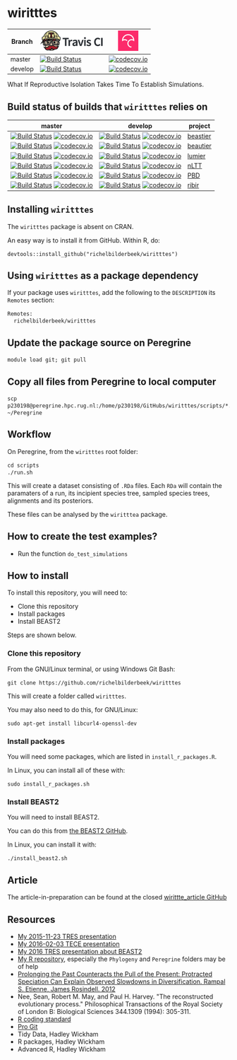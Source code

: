 # wiritttes

Branch|[![Travis CI logo](TravisCI.png)](https://travis-ci.org)|[![Codecov logo](Codecov.png)](https://www.codecov.io)
---|---|---
master|[![Build Status](https://travis-ci.org/richelbilderbeek/wiritttes.svg?branch=master)](https://travis-ci.org/richelbilderbeek/wiritttes)|[![codecov.io](https://codecov.io/github/richelbilderbeek/wiritttes/coverage.svg?branch=master)](https://codecov.io/github/richelbilderbeek/wiritttes/branch/master)
develop|[![Build Status](https://travis-ci.org/richelbilderbeek/wiritttes.svg?branch=develop)](https://travis-ci.org/richelbilderbeek/wiritttes)|[![codecov.io](https://codecov.io/github/richelbilderbeek/wiritttes/coverage.svg?branch=develop)](https://codecov.io/github/richelbilderbeek/wiritttes/branch/develop)

What If Reproductive Isolation Takes Time To Establish Simulations.

## Build status of builds that `wiritttes` relies on

master|develop|project
---|---|---
[![Build Status](https://travis-ci.org/richelbilderbeek/beastier.svg?branch=master)](https://travis-ci.org/richelbilderbeek/beastier) [![codecov.io](https://codecov.io/github/richelbilderbeek/beastier/coverage.svg?branch=master)](https://codecov.io/github/richelbilderbeek/beastier?branch=master) | [![Build Status](https://travis-ci.org/richelbilderbeek/beastier.svg?branch=develop)](https://travis-ci.org/richelbilderbeek/beastier) [![codecov.io](https://codecov.io/github/richelbilderbeek/beastier/coverage.svg?branch=master)](https://codecov.io/github/richelbilderbeek/beastier?branch=master) | [beastier](https://github.com/richelbilderbeek/beastier)
[![Build Status](https://travis-ci.org/richelbilderbeek/beautier.svg?branch=master)](https://travis-ci.org/richelbilderbeek/beautier) [![codecov.io](https://codecov.io/github/richelbilderbeek/beautier/coverage.svg?branch=master)](https://codecov.io/github/richelbilderbeek/beautier?branch=master) | [![Build Status](https://travis-ci.org/richelbilderbeek/beautier.svg?branch=develop)](https://travis-ci.org/richelbilderbeek/beautier) [![codecov.io](https://codecov.io/github/richelbilderbeek/beautier/coverage.svg?branch=master)](https://codecov.io/github/richelbilderbeek/beautier?branch=master) | [beautier](https://github.com/richelbilderbeek/beautier)
[![Build Status](https://travis-ci.org/richelbilderbeek/lumier.svg?branch=master)](https://travis-ci.org/richelbilderbeek/lumier) [![codecov.io](https://codecov.io/github/richelbilderbeek/lumier/coverage.svg?branch=master)](https://codecov.io/github/richelbilderbeek/lumier?branch=master) | [![Build Status](https://travis-ci.org/richelbilderbeek/lumier.svg?branch=develop)](https://travis-ci.org/richelbilderbeek/lumier) [![codecov.io](https://codecov.io/github/richelbilderbeek/lumier/coverage.svg?branch=master)](https://codecov.io/github/richelbilderbeek/lumier?branch=master) | [lumier](https://github.com/richelbilderbeek/lumier)
[![Build Status](https://travis-ci.org/richelbilderbeek/nLTT.svg?branch=master)](https://travis-ci.org/richelbilderbeek/nLTT) [![codecov.io](https://codecov.io/github/richelbilderbeek/nLTT/coverage.svg?branch=master)](https://codecov.io/github/richelbilderbeek/nLTT?branch=master) | [![Build Status](https://travis-ci.org/richelbilderbeek/nLTT.svg?branch=develop)](https://travis-ci.org/richelbilderbeek/nLTT) [![codecov.io](https://codecov.io/github/richelbilderbeek/nLTT/coverage.svg?branch=master)](https://codecov.io/github/richelbilderbeek/nLTT?branch=master) | [nLTT](https://github.com/richelbilderbeek/nLTT)
[![Build Status](https://travis-ci.org/rsetienne/PBD.svg?branch=master)](https://travis-ci.org/rsetienne/PBD) [![codecov.io](https://codecov.io/github/rsetienne/PBD/coverage.svg?branch=master)](https://codecov.io/github/rsetienne/PBD?branch=master) | [![Build Status](https://travis-ci.org/rsetienne/PBD.svg?branch=develop)](https://travis-ci.org/rsetienne/PBD) [![codecov.io](https://codecov.io/github/rsetienne/PBD/coverage.svg?branch=master)](https://codecov.io/github/rsetienne/PBD?branch=master) | [PBD](https://github.com/rsetienne/PBD)
[![Build Status](https://travis-ci.org/richelbilderbeek/ribir.svg?branch=master)](https://travis-ci.org/richelbilderbeek/ribir) [![codecov.io](https://codecov.io/github/richelbilderbeek/ribir/coverage.svg?branch=master)](https://codecov.io/github/richelbilderbeek/ribir?branch=master) | [![Build Status](https://travis-ci.org/richelbilderbeek/ribir.svg?branch=develop)](https://travis-ci.org/richelbilderbeek/ribir) [![codecov.io](https://codecov.io/github/richelbilderbeek/ribir/coverage.svg?branch=master)](https://codecov.io/github/richelbilderbeek/ribir?branch=master) | [ribir](https://github.com/richelbilderbeek/ribir)

## Installing `wiritttes`

The `wiritttes` package is absent on CRAN.

An easy way is to install it from GitHub. Within R, do:

```
devtools::install_github("richelbilderbeek/wiritttes")
```

## Using `wiritttes` as a package dependency

If your package uses `wiritttes`, add the following to the `DESCRIPTION` its `Remotes` section:

```
Remotes:
  richelbilderbeek/wiritttes
```

## Update the package source on Peregrine

```
module load git; git pull
```

## Copy all files from Peregrine to local computer

```
scp p230198@peregrine.hpc.rug.nl:/home/p230198/GitHubs/wiritttes/scripts/*.* ~/Peregrine
```

## Workflow

On Peregrine, from the `wiritttes` root folder:

```
cd scripts
./run.sh
```

This will create a dataset consisting of `.RDa` files.
Each `RDa` will contain the paramaters of a run, 
its incipient species tree, sampled species trees, 
alignments and its posteriors.

These files can be analysed
by the `wiritttea` package.

## How to create the test examples?

 * Run the function `do_test_simulations`

## How to install

To install this repository, you will need to:

 * Clone this repository
 * Install packages
 * Install BEAST2

Steps are shown below.

### Clone this repository

From the GNU/Linux terminal, or using Windows Git Bash:

```
git clone https://github.com/richelbilderbeek/wiritttes
```

This will create a folder called `wiritttes`. 

You may also need to do this, for GNU/Linux:

```
sudo apt-get install libcurl4-openssl-dev
```

### Install packages

You will need some packages, which are listed in `install_r_packages.R`.

In Linux, you can install all of these with:

```
sudo install_r_packages.sh
```

### Install BEAST2

You will need to install BEAST2. 

You can do this from [the BEAST2 GitHub](https://github.com/CompEvol/beast2).

In Linux, you can install it with:

```
./install_beast2.sh
```

## Article

The article-in-preparation can be found
at the closed [wirittte_article GitHub](https://github.com/richelbilderbeek/wirittte_article)

## Resources

 * [My 2015-11-23 TRES presentation](https://github.com/richelbilderbeek/Science/blob/master/Bilderbeek20151123TresMeeting/20151123TresMeeting.pdf)
 * [My 2016-02-03 TECE presentation](https://github.com/richelbilderbeek/Science/blob/master/Bilderbeek20160203TeceMeeting/20160203TeceMeeting.pdf)
 * [My 2016 TRES presentation about BEAST2](https://github.com/richelbilderbeek/Science/blob/master/Bilderbeek2016Beast/Bilderbeek2016Beast.pdf)
 * [My R repository](https://github.com/richelbilderbeek/R), especially the `Phylogeny` and `Peregrine` folders may be of help
 * [Prolonging the Past Counteracts the Pull of the Present: Protracted Speciation Can Explain Observed Slowdowns in Diversification. Rampal S. Etienne, James Rosindell. 2012](http://sysbio.oxfordjournals.org/content/61/2/204)
 * Nee, Sean, Robert M. May, and Paul H. Harvey. "The reconstructed evolutionary process." Philosophical Transactions of the Royal Society of London B: Biological Sciences 344.1309 (1994): 305-311.
 * [R coding standard](https://github.com/richelbilderbeek/R-CodingStandard)
 * [Pro Git](https://git-scm.com/book/en/v2)
 * Tidy Data, Hadley Wickham
 * R packages, Hadley Wickham
 * Advanced R, Hadley Wickham
